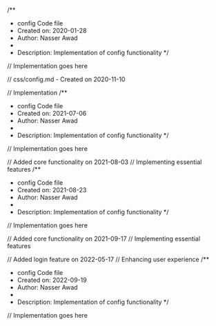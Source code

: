 /**
 * config Code file
 * Created on: 2020-01-28
 * Author: Nasser Awad
 *
 * Description: Implementation of config functionality
 */
 
// Implementation goes here

// css/config.md - Created on 2020-11-10

// Implementation
/**
 * config Code file
 * Created on: 2021-07-06
 * Author: Nasser Awad
 *
 * Description: Implementation of config functionality
 */
 
// Implementation goes here


// Added core functionality on 2021-08-03
// Implementing essential features
/**
 * config Code file
 * Created on: 2021-08-23
 * Author: Nasser Awad
 *
 * Description: Implementation of config functionality
 */
 
// Implementation goes here


// Added core functionality on 2021-09-17
// Implementing essential features

// Added login feature on 2022-05-17
// Enhancing user experience
/**
 * config Code file
 * Created on: 2022-09-19
 * Author: Nasser Awad
 *
 * Description: Implementation of config functionality
 */
 
// Implementation goes here

